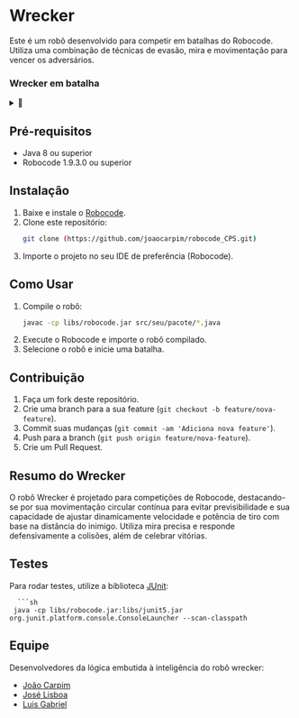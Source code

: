 # Wrecker
Este é um robô desenvolvido para competir em batalhas do Robocode. Utiliza uma combinação de técnicas de evasão, mira e movimentação para vencer os adversários.

### Wrecker em batalha
<details>
  <summary>📸</summary>
  Wrecker é o robo branco e vermelho
  <img src="wrecker.gif" alt="Screen" style="width: 70%; max-width: 200px;">
  
</details>


## Pré-requisitos
- Java 8 ou superior
- Robocode 1.9.3.0 ou superior

## Instalação
1. Baixe e instale o [Robocode](https://robocode.sourceforge.io/).
2. Clone este repositório:
    ```sh
    git clone (https://github.com/joaocarpim/robocode_CPS.git)
    ```
3. Importe o projeto no seu IDE de preferência (Robocode).

## Como Usar
1. Compile o robô:
    ```sh
    javac -cp libs/robocode.jar src/seu/pacote/*.java
    ```
2. Execute o Robocode e importe o robô compilado.
3. Selecione o robô e inicie uma batalha.

## Contribuição
1. Faça um fork deste repositório.
2. Crie uma branch para a sua feature (`git checkout -b feature/nova-feature`).
3. Commit suas mudanças (`git commit -am 'Adiciona nova feature'`).
4. Push para a branch (`git push origin feature/nova-feature`).
5. Crie um Pull Request.

## Resumo do Wrecker
O robô Wrecker é projetado para competições de Robocode, destacando-se por sua movimentação circular contínua para evitar previsibilidade e sua capacidade de ajustar dinamicamente velocidade e potência de tiro com base na distância do inimigo.
Utiliza mira precisa e responde defensivamente a colisões, além de celebrar vitórias.

## Testes
Para rodar testes, utilize a biblioteca [JUnit](https://junit.org/junit5/):

      ```sh    
     java -cp libs/robocode.jar:libs/junit5.jar org.junit.platform.console.ConsoleLauncher --scan-classpath
    
## Equipe

Desenvolvedores da lógica embutida à inteligência do robô wrecker:
- [João Carpim](https://github.com/joaocarpim)
- [José Lisboa](https://github.com/proceed15)
- [Luis Gabriel](https://github.com/luisgabriel)

